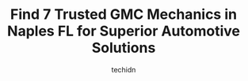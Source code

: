 ---
layout: ampstory
image: https://images.unsplash.com/photo-1532245128003-3db26c775465?ixlib=rb-4.0.3&ixid=MnwxMjA3fDB8MHxwaG90by1wYWdlfHx8fGVufDB8fHx8&auto=format&fit=crop&w=640&h=853&q=80
author: techidn
featured: false
description: If youre in need of trustworthy and skilled GMC Mechanic in Naples FL, USA, youll be pleased to discover the 7 best GMC Mechanic in town. Their expertise and commitment to customer satisfa
title: Find 7 Trusted GMC Mechanics in Naples FL for Superior Automotive Solutions
cover:
   title: Find 7 Trusted GMC Mechanics in Naples FL for Superior Automotive Solutions
   subtitle: Rickpate
   background: https://images.unsplash.com/photo-1532245128003-3db26c775465?ixlib=rb-4.0.3&ixid=MnwxMjA3fDB8MHxwaG90by1wYWdlfHx8fGVufDB8fHx8&auto=format&fit=crop&w=640&h=853&q=80

pages: 
 - layout: thirds
   top: <h1>#1 Windermere Sustainable Car Care</h1>
   bottom: "<p>The most excellent customer service and car shop experience Ive had!The mechanics were honest and knowledgeable and very patient when I wanted to find specific causes </p>"
   background: https://www.knot35.com/toplist/wp-content/uploads/2023/06/best-gmc-mechanic-1-in-naples-fl-1685832361.jpeg
   backgroundblur: true
 - layout: thirds
   top: <h1>#2 Dealers Choice Complete Car Care</h1>
   bottom: "<p>5939 Shirley St, Naples, FL 34109, United States</p>"
   background: https://www.knot35.com/toplist/wp-content/uploads/2023/06/best-gmc-mechanic-2-in-naples-fl-1685832361.jpeg
   cta:
      link: https://www.knot35.com/toplist/find-7-trusted-gmc-mechanics-in-naples-fl-for-superior-automotive-solutions/
      text: Find 7 Trusted GMC Mechanics in Naples FL for Superior Automotive Solutions
 - layout: thirds
   top: <h1>#3 GLOBAL Autocare Center</h1>
   bottom: "<p>4063 Enterprise Ave, Naples, FL 34104, United States</p>"
   background: https://www.knot35.com/toplist/wp-content/uploads/2023/06/best-gmc-mechanic-3-in-naples-fl-1685832362.jpeg
   cta:
      link: https://www.knot35.com/toplist/find-7-trusted-gmc-mechanics-in-naples-fl-for-superior-automotive-solutions/
      text: Find 7 Trusted GMC Mechanics in Naples FL for Superior Automotive Solutions
 - layout: thirds
   top: <h1>#4 New York 1 Auto Inc</h1>
   bottom: "<p>1700 Commercial Dr, Naples, FL 34112, United States</p>"
   background: https://images.unsplash.com/photo-1632260260864-caf7fde5ec36?ixlib=rb-4.0.3&ixid=MnwxMjA3fDB8MHxwaG90by1wYWdlfHx8fGVufDB8fHx8&auto=format&fit=crop&w=640&h=853&q=80
   cta:
      link: https://www.knot35.com/toplist/find-7-trusted-gmc-mechanics-in-naples-fl-for-superior-automotive-solutions/
      text: Find 7 Trusted GMC Mechanics in Naples FL for Superior Automotive Solutions
 - layout: thirds
   top: <h1>#5 Chets Courtesy Automotive</h1>
   bottom: "<p>1863 Tamiami Trail N, Naples, FL 34102, United States</p>"
   background: https://images.unsplash.com/photo-1591393223703-56fe1347ac62?ixlib=rb-4.0.3&ixid=MnwxMjA3fDB8MHxwaG90by1wYWdlfHx8fGVufDB8fHx8&auto=format&fit=crop&w=640&h=853&q=80
   cta:
      link: https://www.knot35.com/toplist/find-7-trusted-gmc-mechanics-in-naples-fl-for-superior-automotive-solutions/
      text: Find 7 Trusted GMC Mechanics in Naples FL for Superior Automotive Solutions
 - layout: thirds
   top: <h1>#6 Franks Pure Automotive</h1>
   bottom: "<p>1190 9th St N, Naples, FL 34102, United States</p>"
   background: https://plus.unsplash.com/premium_photo-1664640458616-3c74f8cb4589?ixlib=rb-4.0.3&ixid=MnwxMjA3fDB8MHxwaG90by1wYWdlfHx8fGVufDB8fHx8&auto=format&fit=crop&w=640&h=853&q=80
   cta:
      link: https://www.knot35.com/toplist/find-7-trusted-gmc-mechanics-in-naples-fl-for-superior-automotive-solutions/
      text: Find 7 Trusted GMC Mechanics in Naples FL for Superior Automotive Solutions
 - layout: thirds
   top: <h1>#7 Bobs Auto Repair</h1>
   bottom: "<p>3906 Exchange Ave C, Naples, FL 34104, United States</p>"
   background: https://images.unsplash.com/photo-1531169509526-f8f1fdaa4a67?ixlib=rb-4.0.3&ixid=MnwxMjA3fDB8MHxwaG90by1wYWdlfHx8fGVufDB8fHx8&auto=format&fit=crop&w=640&h=853&q=80
   cta:
      link: https://www.knot35.com/toplist/find-7-trusted-gmc-mechanics-in-naples-fl-for-superior-automotive-solutions/
      text: Find 7 Trusted GMC Mechanics in Naples FL for Superior Automotive Solutions
 - layout: thirds
   middle: Continue reading...
   background: https://images.unsplash.com/photo-1518640467707-6811f4a6ab73?ixlib=rb-4.0.3&ixid=MnwxMjA3fDB8MHxwaG90by1wYWdlfHx8fGVufDB8fHx8&auto=format&fit=crop&w=640&h=853&q=80
   cta:
      link: https://www.knot35.com/toplist/find-7-trusted-gmc-mechanics-in-naples-fl-for-superior-automotive-solutions/
      text: Find 7 Trusted GMC Mechanics in Naples FL for Superior Automotive Solutions
      
---
